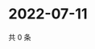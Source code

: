 # 2022-07-11

共 0 条

<!-- BEGIN WEIBO -->
<!-- 最后更新时间 Mon Jul 11 2022 15:15:32 GMT+0800 (China Standard Time) -->

<!-- END WEIBO -->

